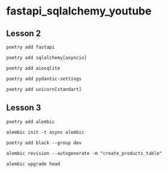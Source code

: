 # fastapi_sqlalchemy_youtube


## Lesson 2

```
poetry add fastapi

poetry add sqlalchemy[asyncio]

poetry add aiosqlite

poetry add pydantic-settings

poetry add uvicorn[standart]
```

## Lesson 3

```
poetry add alembic

alembic init -t async alembic

poetry add black --group dev

alembic revision --autogenerate -m "create_products_table"

alembic upgrade head
```
